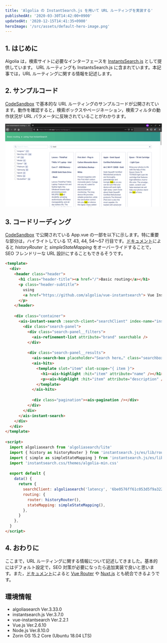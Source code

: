 ```yaml
---
title: 'Algolia の InstantSearch.js を用いて URL ルーティングを実装する'
publishedAt: '2020-03-30T14:42:00+0900'
updatedAt: '2020-12-15T14:41:35+0900'
heroImage: '/src/assets/default-hero-image.png'
---
```


## 1. はじめに

Algolia は，検索サイトに必要なインターフェースを [InstantsSearch.js](https://github.com/algolia/instantsearch.js/) として提供しています。 URL ルーティングも InstantsSearch.js に含まれています。本記事では，URL ルーティングに関する情報を記述します。

## 2. サンプルコード

[CodeSandbox](https://codesandbox.io/s/github/algolia/doc-code-samples/tree/master/Vue+InstantSearch/routing-basic) で基本的な URL ルーティングのサンプルコードが公開されています。動作を確認すると，検索ボックスやページネーション，検索フィルタの動作状況が URL パラメータに反映されていることがわかります。

![](93f2af417e9c95912cf2eadac4408720.png)

## 3. コードリーディング

[CodeSandbox](https://codesandbox.io/s/github/algolia/doc-code-samples/tree/master/Vue+InstantSearch/routing-basic) で公開されている App.vue の一部を以下に示します。特に重要な部分は，ハイライトしている 17, 43, 44, 54〜57 行目です。[ドキュメント](https://www.algolia.com/doc/guides/building-search-ui/going-further/routing-urls/vue/)によると _historyRouter_ と _simpleStateMapping_ をオーバーライドすることで，SEO フレンドリーな URL 設計にすることもできるそうです。

```html {linenos=table,hl_lines=[17,43,44,"54-57"]}
<template>
  <div>
    <header class="header">
      <h1 class="header-title"><a href="/">Basic routing</a></h1>
      <p class="header-subtitle">
        using
        <a href="https://github.com/algolia/vue-instantsearch"> Vue InstantSearch </a>
      </p>
    </header>

    <div class="container">
      <ais-instant-search :search-client="searchClient" index-name="instant_search" :routing="routing">
        <div class="search-panel">
          <div class="search-panel__filters">
            <ais-refinement-list attribute="brand" searchable />
          </div>

          <div class="search-panel__results">
            <ais-search-box placeholder="Search here…" class="searchbox" />
            <ais-hits>
              <template slot="item" slot-scope="{ item }">
                <h1><ais-highlight :hit="item" attribute="name" /></h1>
                <p><ais-highlight :hit="item" attribute="description" /></p>
              </template>
            </ais-hits>

            <div class="pagination"><ais-pagination /></div>
          </div>
        </div>
      </ais-instant-search>
    </div>
  </div>
</template>

<script>
  import algoliasearch from 'algoliasearch/lite'
  import { history as historyRouter } from 'instantsearch.js/es/lib/routers'
  import { simple as simpleStateMapping } from 'instantsearch.js/es/lib/stateMappings'
  import 'instantsearch.css/themes/algolia-min.css'

  export default {
    data() {
      return {
        searchClient: algoliasearch('latency', '6be0576ff61c053d5f9a3225e2a90f76'),
        routing: {
          router: historyRouter(),
          stateMapping: simpleStateMapping(),
        },
      }
    },
  }
</script>
```

## 4. おわりに

ここまで，URL ルーティングに関する情報について記述してきました。基本的にはデフォルト設定で，SEO 対策が必要になったら追加実装で良いと思います。また，[ドキュメント](https://www.algolia.com/doc/guides/building-search-ui/going-further/routing-urls/vue/)によると [Vue Router](https://router.vuejs.org/) や [Nuxt.js](https://nuxtjs.org/) とも統合できるようです。

## 環境情報

- algoliasearch Ver.3.33.0
- instantsearch.js Ver.3.7.0
- vue-instantsearch Ver.2.2.1
- Vue.js Ver.2.6.10
- Node.js Ver.8.10.0
- Zorin OS 15.2 Core (Ubuntu 18.04 LTS)
